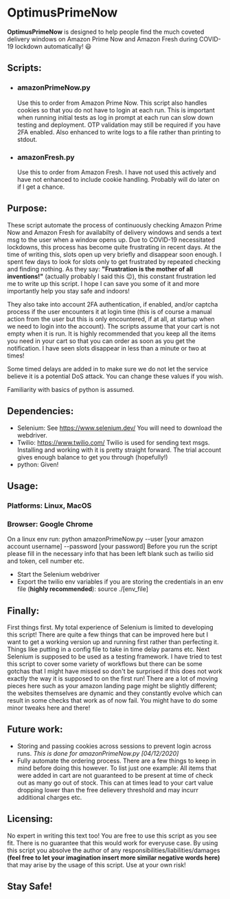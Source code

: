 # OptimusPrimeNow
**OptimusPrimeNow** is designed to help people find the much coveted delivery windows on Amazon Prime Now and Amazon Fresh during COVID-19 lockdown automatically! :smiley:

## Scripts:
* ### amazonPrimeNow.py
  Use this to order from Amazon Prime Now. This script also handles cookies so that you do not have to login at each run.     This is important when running initial tests as log in prompt at each run can slow down testing and deployment. OTP         validation may still be required if you have 2FA enabled. Also enhanced to write logs to a file rather than printing to     stdout.
* ### amazonFresh.py
  Use this to order from Amazon Fresh. I have not used this actively and have not enhanced to include cookie handling.         Probably will do later on if I get a chance.
  
## Purpose:
These script automate the process of continuously checking Amazon Prime Now and Amazon Fresh for availabilty of delivery windows and sends a text msg to the user when a window opens up. Due to COVID-19 necessitated lockdowns, this process has become quite frustrating in recent days. At the time of writing this, slots open up very briefly and disappear soon enough. I spent few days to look for slots only to get frustrated by repeated checking and finding nothing. As they say: **"Frustration is the mother of all inventions!"** (actually probably I said this :wink:), this constant frustration led me to write up this script. I hope I can save you some of it and more importantly help you stay safe and indoors!

They also take into account 2FA authentication, if enabled, and/or captcha process if the user encounters it at login time (this is of course a manual action from the user but this is only encountered, if at all, at startup when we need to login into the account). The scripts assume that your cart is not empty when it is run. It is highly recommended that you keep all the items you need in your cart so that you can order as soon as you get the notification. I have seen slots disappear in less than a minute or two at times!

Some timed delays are added in to make sure we do not let the service believe it is a potential DoS attack. You can change these values if you wish.

Familiarity with basics of python is assumed.

## Dependencies:
* Selenium: See https://www.selenium.dev/
  You will need to download the webdriver.
* Twilio: https://www.twilio.com/
  Twilio is used for sending text msgs. Installing and working with it is pretty straight forward. The trial account gives enough balance to get you through (hopefully!)
* python: Given!

## Usage:
### Platforms: Linux, MacOS
### Browser: Google Chrome
On a linux env run: python amazonPrimeNow.py --user [your amazon account username] --password [your password]
Before you run the script please fill in the necessary info that has been left blank such as twilio sid and token, cell number etc.
* Start the Selenium webdriver
* Export the twilio env variables if you are storing the credentials in an env file (**highly recommended**): source ./[env_file]

## Finally:
First things first. My total experience of Selenium is limited to developing this script! There are quite a few things that can be improved here but I want to get a working version up and running first rather than perfecting it. Things like putting in a config file to take in time delay params etc. Next Selenium is supposed to be used as a testing framework. I have tried to test this script to cover some variety of workflows but there can be some gotchas that I might have missed so don't be surprised if this does not work exactly the way it is supposed to on the first run! There are a lot of moving pieces here such as your amazon landing page might be slightly different; the websites themselves are dynamic and they constantly evolve which can result in some checks that work as of now fail. You might have to do some minor tweaks here and there!

## Future work:
* Storing and passing cookies across sessions to prevent login across runs. *This is done for amazonPrimeNow.py [04/12/2020]*
* Fully automate the ordering process. There are a few things to keep in mind before doing this however. To list just one example: All items that were added in cart are not guaranteed to be present at time of check out as many go out of stock. This can at times lead to your cart value dropping lower than the free delievery threshold and may incurr additional charges etc.

## Licensing:
No expert in writing this text too! You are free to use this script as you see fit. There is no guarantee that this would work for everyuse case. By using this script you absolve the author of any responsibilities/liabilities/damages **(feel free to let your imagination insert more similar negative words here)** that may arise by the usage of this script. Use at your own risk!
  
 ## Stay Safe! 
